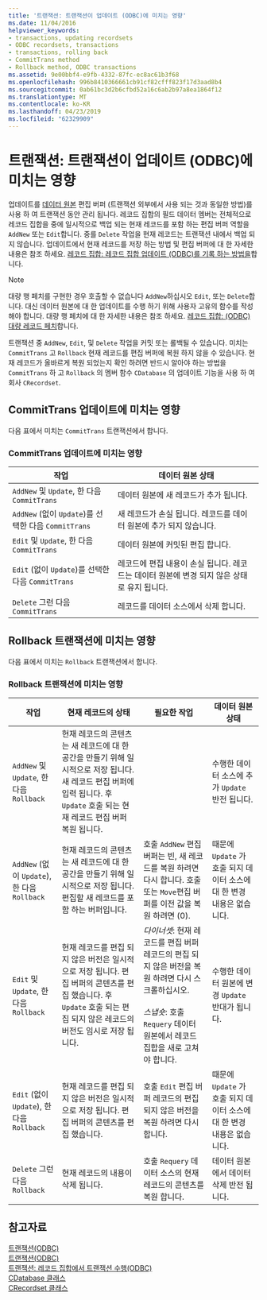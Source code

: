 ```yaml
---
title: '트랜잭션: 트랜잭션이 업데이트 (ODBC)에 미치는 영향'
ms.date: 11/04/2016
helpviewer_keywords:
- transactions, updating recordsets
- ODBC recordsets, transactions
- transactions, rolling back
- CommitTrans method
- Rollback method, ODBC transactions
ms.assetid: 9e00bbf4-e9fb-4332-87fc-ec8ac61b3f68
ms.openlocfilehash: 996b8410366661cb91cf82cfff823f17d3aad8b4
ms.sourcegitcommit: 0ab61bc3d2b6cfbd52a16c6ab2b97a8ea1864f12
ms.translationtype: MT
ms.contentlocale: ko-KR
ms.lasthandoff: 04/23/2019
ms.locfileid: "62329909"
---
```

# <a name="transaction-how-transactions-affect-updates-odbc"></a>트랜잭션: 트랜잭션이 업데이트 (ODBC)에 미치는 영향

업데이트를 [데이터 원본](../../data/odbc/data-source-odbc.md) 편집 버퍼 (트랜잭션 외부에서 사용 되는 것과 동일한 방법)를 사용 하 여 트랜잭션 동안 관리 됩니다. 레코드 집합의 필드 데이터 멤버는 전체적으로 레코드 집합을 중에 일시적으로 백업 되는 현재 레코드를 포함 하는 편집 버퍼 역할을 `AddNew` 또는 `Edit`합니다. 중를 `Delete` 작업을 현재 레코드는 트랜잭션 내에서 백업 되지 않습니다. 업데이트에서 현재 레코드를 저장 하는 방법 및 편집 버퍼에 대 한 자세한 내용은 참조 하세요. [레코드 집합: 레코드 집합 업데이트 (ODBC)를 기록 하는 방법을](../../data/odbc/recordset-how-recordsets-update-records-odbc.md)합니다.

> [!NOTE]
>  대량 행 페치를 구현한 경우 호출할 수 없습니다 `AddNew`하십시오 `Edit`, 또는 `Delete`합니다. 대신 데이터 원본에 대 한 업데이트를 수행 하기 위해 사용자 고유의 함수를 작성 해야 합니다. 대량 행 페치에 대 한 자세한 내용은 참조 하세요. [레코드 집합: (ODBC) 대량 레코드 페치](../../data/odbc/recordset-fetching-records-in-bulk-odbc.md)합니다.

트랜잭션 중 `AddNew`, `Edit`, 및 `Delete` 작업을 커밋 또는 롤백될 수 있습니다. 미치는 `CommitTrans` 고 `Rollback` 현재 레코드를 편집 버퍼에 복원 하지 않을 수 있습니다. 현재 레코드가 올바르게 복원 되었는지 확인 하려면 반드시 알아야 하는 방법을 `CommitTrans` 하 고 `Rollback` 의 멤버 함수 `CDatabase` 의 업데이트 기능을 사용 하 여 회사 `CRecordset`.

##  <a name="_core_how_committrans_affects_updates"></a> CommitTrans 업데이트에 미치는 영향

다음 표에서 미치는 `CommitTrans` 트랜잭션에서 합니다.

### <a name="how-committrans-affects-updates"></a>CommitTrans 업데이트에 미치는 영향

|작업|데이터 원본 상태|
|---------------|---------------------------|
|`AddNew` 및 `Update`, 한 다음 `CommitTrans`|데이터 원본에 새 레코드가 추가 됩니다.|
|`AddNew` (없이 `Update`)를 선택한 다음 `CommitTrans`|새 레코드가 손실 됩니다. 레코드를 데이터 원본에 추가 되지 않습니다.|
|`Edit` 및 `Update`, 한 다음 `CommitTrans`|데이터 원본에 커밋된 편집 합니다.|
|`Edit` (없이 `Update`)를 선택한 다음 `CommitTrans`|레코드에 편집 내용이 손실 됩니다. 레코드는 데이터 원본에 변경 되지 않은 상태로 유지 됩니다.|
|`Delete` 그런 다음 `CommitTrans`|레코드를 데이터 소스에서 삭제 합니다.|

##  <a name="_core_how_rollback_affects_updates"></a> Rollback 트랜잭션에 미치는 영향

다음 표에서 미치는 `Rollback` 트랜잭션에서 합니다.

### <a name="how-rollback-affects-transactions"></a>Rollback 트랜잭션에 미치는 영향

|작업|현재 레코드의 상태|필요한 작업|데이터 원본 상태|
|---------------|------------------------------|-------------------|---------------------------|
|`AddNew` 및 `Update`, 한 다음 `Rollback`|현재 레코드의 콘텐츠는 새 레코드에 대 한 공간을 만들기 위해 일시적으로 저장 됩니다. 새 레코드 편집 버퍼에 입력 됩니다. 후 `Update` 호출 되는 현재 레코드 편집 버퍼 복원 됩니다.||수행한 데이터 소스에 추가 `Update` 반전 됩니다.|
|`AddNew` (없이 `Update`), 한 다음 `Rollback`|현재 레코드의 콘텐츠는 새 레코드에 대 한 공간을 만들기 위해 일시적으로 저장 됩니다. 편집할 새 레코드를 포함 하는 버퍼입니다.|호출 `AddNew` 편집 버퍼는 빈, 새 레코드를 복원 하려면 다시 합니다. 호출 또는 `Move`편집 버퍼를 이전 값을 복원 하려면 (0).|때문에 `Update` 가 호출 되지 데이터 소스에 대 한 변경 내용은 없습니다.|
|`Edit` 및 `Update`, 한 다음 `Rollback`|현재 레코드를 편집 되지 않은 버전은 일시적으로 저장 됩니다. 편집 버퍼의 콘텐츠를 편집 했습니다. 후 `Update` 호출 되는 편집 되지 않은 레코드의 버전도 임시로 저장 됩니다.|*다이너셋*: 현재 레코드를 편집 버퍼 레코드의 편집 되지 않은 버전을 복원 하려면 다시 스크롤하십시오.<br /><br /> *스냅숏*: 호출 `Requery` 데이터 원본에서 레코드 집합을 새로 고쳐야 합니다.|수행한 데이터 원본에 변경 `Update` 반대가 됩니다.|
|`Edit` (없이 `Update`), 한 다음 `Rollback`|현재 레코드를 편집 되지 않은 버전은 일시적으로 저장 됩니다. 편집 버퍼의 콘텐츠를 편집 했습니다.|호출 `Edit` 편집 버퍼 레코드의 편집 되지 않은 버전을 복원 하려면 다시 합니다.|때문에 `Update` 가 호출 되지 데이터 소스에 대 한 변경 내용은 없습니다.|
|`Delete` 그런 다음 `Rollback`|현재 레코드의 내용이 삭제 됩니다.|호출 `Requery` 데이터 소스의 현재 레코드의 콘텐츠를 복원 합니다.|데이터 원본에서 데이터 삭제 반전 됩니다.|

## <a name="see-also"></a>참고자료

[트랜잭션(ODBC)](../../data/odbc/transaction-odbc.md)<br/>
[트랜잭션(ODBC)](../../data/odbc/transaction-odbc.md)<br/>
[트랜잭션: 레코드 집합에서 트랜잭션 수행(ODBC)](../../data/odbc/transaction-performing-a-transaction-in-a-recordset-odbc.md)<br/>
[CDatabase 클래스](../../mfc/reference/cdatabase-class.md)<br/>
[CRecordset 클래스](../../mfc/reference/crecordset-class.md)